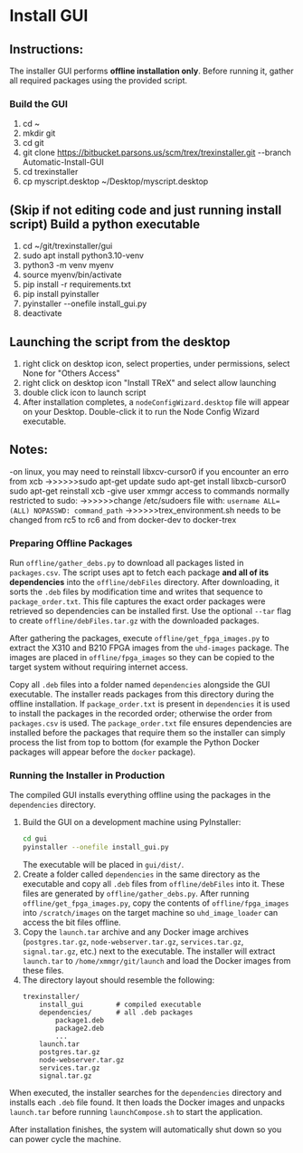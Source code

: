 # Install GUI

## Instructions:
The installer GUI performs **offline installation only**.
Before running it, gather all required packages using the provided script.

### Build the GUI
1. cd ~
2. mkdir git
3. cd git
4. git clone https://bitbucket.parsons.us/scm/trex/trexinstaller.git --branch Automatic-Install-GUI
5. cd trexinstaller
6. cp myscript.desktop ~/Desktop/myscript.desktop
## (Skip if not editing code and just running install script) Build a python executable
1. cd ~/git/trexinstaller/gui
2. sudo apt install python3.10-venv
3. python3 -m venv myenv 
4. source myenv/bin/activate 
5. pip install -r requirements.txt 
6. pip install pyinstaller 
7. pyinstaller --onefile install_gui.py 
8. deactivate
## Launching the script from the desktop
1. right click on desktop icon, select properties, under permissions, select None for "Others Access"
2. right click on desktop icon "Install TReX" and select allow launching
3. double click icon to launch script
4. After installation completes, a `nodeConfigWizard.desktop` file will appear
   on your Desktop. Double-click it to run the Node Config Wizard executable.

## Notes:
-on linux, you may need to reinstall libxcv-cursor0 if you encounter an erro from xcb
->>>>>>sudo apt-get update
        sudo apt-get install libxcb-cursor0
        sudo apt-get reinstall xcb
-give user xmmgr access to commands normally restricted to sudo:
->>>>>>change /etc/sudoers file with: `username ALL=(ALL) NOPASSWD: command_path`
->>>>>>trex_environment.sh needs to be changed from rc5 to rc6 and from docker-dev to docker-trex

### Preparing Offline Packages
Run `offline/gather_debs.py` to download all packages listed in `packages.csv`.
The script uses apt to fetch each package **and all of its dependencies** into
the `offline/debFiles` directory. After downloading, it sorts the `.deb` files
by modification time and writes that sequence to `package_order.txt`. This file
captures the exact order packages were retrieved so dependencies can be
installed first. Use the optional `--tar` flag to create `offline/debFiles.tar.gz`
with the downloaded packages.

After gathering the packages, execute `offline/get_fpga_images.py` to extract
the X310 and B210 FPGA images from the `uhd-images` package. The images are
placed in `offline/fpga_images` so they can be copied to the target system
without requiring internet access.

Copy all `.deb` files into a folder named `dependencies` alongside the GUI
executable. The installer reads packages from this directory during the offline
installation. If `package_order.txt` is present in `dependencies` it is used to
install the packages in the recorded order; otherwise the order from
`packages.csv` is used. The `package_order.txt` file ensures dependencies are
installed before the packages that require them so the installer can simply
process the list from top to bottom (for example the Python Docker packages will
appear before the `docker` package).

### Running the Installer in Production
The compiled GUI installs everything offline using the packages in the
`dependencies` directory.
1. Build the GUI on a development machine using PyInstaller:
   ```bash
   cd gui
   pyinstaller --onefile install_gui.py
   ```
   The executable will be placed in `gui/dist/`.
2. Create a folder called `dependencies` in the same directory as the
   executable and copy all `.deb` files from `offline/debFiles` into it. These
   files are generated by `offline/gather_debs.py`.
   After running `offline/get_fpga_images.py`, copy the contents of
   `offline/fpga_images` into `/scratch/images` on the target machine so
   `uhd_image_loader` can access the bit files offline.
3. Copy the `launch.tar` archive and any Docker image archives
   (`postgres.tar.gz`, `node-webserver.tar.gz`, `services.tar.gz`,
   `signal.tar.gz`, etc.) next to the executable. The installer will extract
   `launch.tar` to `/home/xmmgr/git/launch` and load the Docker images from
   these files.
4. The directory layout should resemble the following:
   ```
   trexinstaller/
       install_gui        # compiled executable
       dependencies/      # all .deb packages
           package1.deb
           package2.deb
           ...
       launch.tar
       postgres.tar.gz
       node-webserver.tar.gz
       services.tar.gz
       signal.tar.gz
   ```

When executed, the installer searches for the `dependencies` directory and
installs each `.deb` file found. It then loads the Docker images and unpacks
`launch.tar` before running `launchCompose.sh` to start the application.

After installation finishes, the system will automatically shut down so you can
power cycle the machine.

